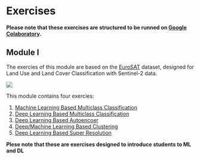 # Exercises

**Please note that these exercises are structured to be runned on [Google Colaboratory](https://colab.research.google.com/).**

## Module I 

The exercies of this module are based on the [EuroSAT](https://github.com/phelber/EuroSAT) dataset, designed for Land Use and Land Cover Classification with Sentinel-2 data.

![](https://github.com/phelber/EuroSAT/blob/master/eurosat_overview_small.jpg?raw=true)

This module contains four exercies:

1. [Machine Learning Based Multiclass Classification](EuroSAT_ML_Classification.ipynb)
2. [Deep Learning Based Multiclass Classification](EuroSAT_CNN_Classification.ipynb)
3. [Deep Learning Based Autoencoer](EuroSAT_CNN_Autoencoder.ipynb)
4. [Deep/Machine Learning Based Clustering](Exercises/EuroSAT_CNN_Autoencoder_Clustering.ipynb)
5. [Deep Learning Based Super Resolution](Exercises/EuroSAT_CNN_SuperResolution.ipynb)

**Plese note that these are exercises designed to introduce students to ML and DL**